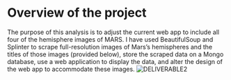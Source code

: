 # Overview of the project

The purpose of this analysis is to adjust the current web app to include all four of the hemisphere images of MARS. I have used BeautifulSoup and Splinter to scrape full-resolution images of Mars’s hemispheres and the titles of those images (provided below), store the scraped data on a Mongo database, use a web application to display the data, and alter the design of the web app to accommodate these images. 
![DELIVERABLE2](https://user-images.githubusercontent.com/89427676/140682956-fb01d83c-f079-44a0-a754-75c433dfffe5.PNG)
